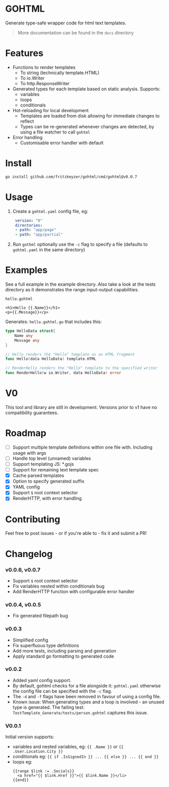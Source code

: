 # GOHTML
Generate type-safe wrapper code for html text templates.

> More documentation can be found in the `docs` directory

# Features
- Functions to render templates
  - To string (technically template.HTML)
  - To io.Writer
  - To http.ResponseWriter
- Generated types for each template based on static analysis. Supports: 
  - variables
  - loops
  - conditionals
- Hot-reloading for local development
  - Templates are loaded from disk allowing for immediate changes to reflect
  - Types can be re-generated whenever changes are detected, by using a file watcher to call `gohtml`
- Error handling
  - Customisable error handler with default

# Install
```sh
go install github.com/fritzkeyzer/gohtml/cmd/gohtml@v0.0.7
```

# Usage
1. Create a `gohtml.yaml` config file, eg:
   ```yaml
    version: "0"
    directories:
    - path: "app/page"
    - path: "app/partial"
    ```
2. Run `gothml` optionally use the `-c` flag to specify a file (defaults to `gohtml.yaml` in the same directory)

# Examples
See a full example in the example directory.
Also take a look at the tests directory as it demonstrates the range input-output capabilities.

`hello.gohtml`
```gotemplate
<h1>Hello {{.Name}}</h1>
<p>{{.Message}}</p>
```

Generates: `hello.gohtml.go` that includes this:
```go
type HelloData struct{
	Name any
	Message any
}

// Hello renders the "Hello" template as an HTML fragment
func Hello(data HelloData) template.HTML

// RenderHello renders the "Hello" template to the specified writer
func RenderHello(w io.Writer, data HelloData) error
```

# V0
This tool and library are still in development.
Versions prior to v1 have no compatibility guarantees.

# Roadmap
- [ ] Support multiple template definitions within one file with. Including usage with args
- [ ] Handle top level (unnamed) variables
- [ ] Support templating JS: *.gojs
- [ ] Support for remaining text template spec
- [x] Cache parsed templates
- [x] Option to specify generated suffix
- [x] YAML config
- [x] Support `$` root context selector
- [x] RenderHTTP, with error handling

# Contributing
Feel free to post issues - or if you're able to - fix it and submit a PR!

# Changelog

### v0.0.6, v0.0.7 
- Support `$` root context selector 
- Fix variables nested within conditionals bug
- Add RenderHTTP function with configurable error handler

### v0.0.4, v0.0.5
- Fix generated filepath bug

### v0.0.3
- Simplified config
- Fix superfluous type definitions
- Add more tests, including parsing and generation
- Apply standard go formatting to generated code

### v0.0.2
- Added yaml config support. 
- By default, gohtml checks for a file alongside it: `gohtml.yaml` otherwise the config file can be specified with the `-c` flag.
- The `-d` and `-f` flags have been removed in favour of using a config file.
- Known issue: When generating types and a loop is involved - an unused type is generated. The failing test: `TestTemplate_Generate/tests/person.gohtml` captures this issue.

### V0.0.1
Initial version supports:
- variables and nested variables, eg: `{{ .Name }}` or `{{ .User.Location.City }}`
- conditionals eg: `{{ if .IsSignedIn }} ... {{ else }} ... {{ end }}`
- loops eg:
    ```gotemplate
    {{range $link := .Socials}}
      <a href="{{ $link.Href }}">{{ $link.Name }}</li>
    {{end}}
    ```
